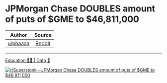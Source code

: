 JPMorgan Chase DOUBLES amount of puts of $GME to $46,811,000
============================================================

| Author       | Source       | 
| :-------------: |:-------------:|
|  [u/phaaaa](https://www.reddit.com/user/phaaaa/) | [Reddit](https://www.reddit.com/r/Superstonk/comments/p37dxx/jpmorgan_chase_doubles_amount_of_puts_of_gme_to/) | 

---

[Education 👨‍🏫 | Data 🔢](https://www.reddit.com/r/Superstonk/search?q=flair_name%3A%22Education%20%F0%9F%91%A8%E2%80%8D%F0%9F%8F%AB%20%7C%20Data%20%F0%9F%94%A2%22&restrict_sr=1)

[![r/Superstonk - JPMorgan Chase DOUBLES amount of puts of $GME to $46,811,000](https://preview.redd.it/04nycls1dzg71.png?width=960&crop=smart&auto=webp&s=6f54089feab3a3f5eeb8bd03a1d2099dffa9c8e6)](https://i.redd.it/04nycls1dzg71.png)
